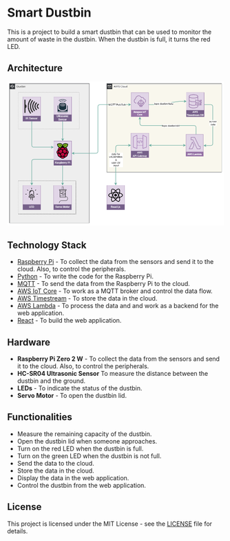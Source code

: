 # Smart Dustbin

This is a project to build a smart dustbin that can be used to monitor the amount of waste in the dustbin. When the dustbin is full, it turns the red LED.

## Architecture

![Smart Dustbin Architecture](docs/images/project-architecture.png)

## Technology Stack

- [Raspberry Pi](https://www.raspberrypi.org/) - To collect the data from the sensors and send it to the cloud. Also, to control the peripherals.
- [Python](https://www.python.org/) - To write the code for the Raspberry Pi.
- [MQTT](https://mqtt.org/) - To send the data from the Raspberry Pi to the cloud.
- [AWS IoT Core](https://aws.amazon.com/iot-core/) - To work as a MQTT broker and control the data flow.
- [AWS Timestream](https://aws.amazon.com/timestream/) - To store the data in the cloud.
- [AWS Lambda](https://aws.amazon.com/lambda/) - To process the data and and work as a backend for the web application.
- [React](https://reactjs.org/) - To build the web application.

## Hardware

- __Raspberry Pi Zero 2 W__ - To collect the data from the sensors and send it to the cloud. Also, to control the peripherals.
- __HC-SR04 Ultrasonic Sensor__ To measure the distance between the dustbin and the ground.
- __LEDs__ - To indicate the status of the dustbin.
- __Servo Motor__ - To open the dustbin lid.

## Functionalities

- Measure the remaining capacity of the dustbin.
- Open the dustbin lid when someone approaches.
- Turn on the red LED when the dustbin is full.
- Turn on the green LED when the dustbin is not full.
- Send the data to the cloud.
- Store the data in the cloud.
- Display the data in the web application.
- Control the dustbin from the web application.

## License

This project is licensed under the MIT License - see the [LICENSE](LICENSE) file for details.
